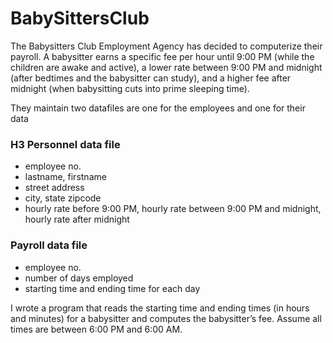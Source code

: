 #  BabySittersClub
The Babysitters Club Employment Agency has decided to computerize their payroll. A babysitter earns a specific fee per hour until 9:00 PM (while the children are awake and active), a lower rate between 9:00 PM and midnight (after bedtimes and the babysitter can study), and a higher fee after midnight (when babysitting cuts into prime sleeping time).

They maintain two datafiles are one for the employees and one for their data   

### H3 Personnel data file 

* employee no.
* lastname, firstname
* street address
* city, state zipcode
* hourly rate before 9:00 PM,	hourly rate between 9:00 PM and midnight,	hourly rate after midnight




### Payroll data file
* employee no.
* number of days employed
* starting time and ending time for each day


I wrote a program that reads the starting time and ending times (in hours and minutes) for a babysitter and computes the babysitter’s fee. Assume all times are between 6:00 PM and 6:00 AM.
